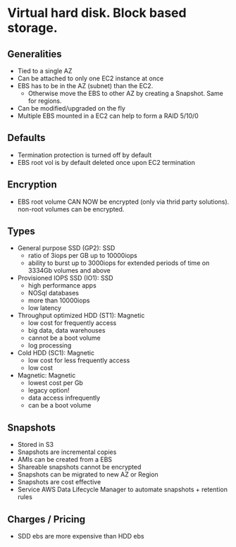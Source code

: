 # Virtual hard disk. Block based storage.

## Generalities
- Tied to a single AZ
- Can be attached to only one EC2 instance at once
- EBS has to be in the AZ (subnet) than the EC2. 
    - Otherwise move the EBS to other AZ by creating a Snapshot. Same for regions.
- Can be modified/upgraded on the fly
- Multiple EBS mounted in a EC2 can help to form a RAID 5/10/0

## Defaults
- Termination protection is turned off by default
- EBS root vol is by default deleted once upon EC2 termination

## Encryption
- EBS root volume CAN NOW be encrypted (only via thrid party solutions). non-root volumes can be encrypted.

## Types
- General purpose SSD (GP2): SSD
    - ratio of 3iops per GB up to 10000iops
    - ability to burst up to 3000iops for extended periods of time on 3334Gb volumes and above
- Provisioned IOPS SSD (IO1): SSD
    - high performance apps
    - NOSql databases
    - more than 10000iops
    - low latency
- Throughput optimized HDD (ST1): Magnetic
    - low cost for frequently access
    - big data, data warehouses
    - cannot be a boot volume
    - log processing
- Cold HDD (SC1): Magnetic
    - low cost for less frequently access
    - low cost
- Magnetic: Magnetic
    - lowest cost per Gb
    - legacy option!
    - data access infrequently
    - can be a boot volume

## Snapshots
- Stored in S3
- Snapshots are incremental copies
- AMIs can be created from a EBS
- Shareable snapshots cannot be encrypted
- Snapshots can be migrated to new AZ or Region
- Snapshots are cost effective
- Service AWS Data Lifecycle Manager to automate snapshots + retention rules

## Charges / Pricing
- SDD ebs are more expensive than HDD ebs
